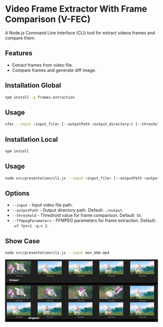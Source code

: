 # Video Frame Extractor With Frame Comparison (V-FEC)

A Node.js Command Line Interface (CLI) tool for extract videos frames and compare them.

## Features

- Extract frames from video file.
- Compare frames and generate diff image.

## Installation Global

```bash
npm install -g frames-extraction
```

## Usage

```bash
vfec --input <input_file> [--outputPath <output_directory>] [--threshold <threshold>] [--ffmpegParameters <ffmpeg_parameters>]
```

## Installation Local

```bash
npm install
```

## Usage

```bash
node src/presentation/cli.js --input <input_file> [--outputPath <output_directory>] [--threshold <threshold>] [--ffmpegParameters <ffmpeg_parameters>]
```

## Options

- `--input` - Input video file path.
- `--outputPath` - Output directory path. Default: `./output`.
- `--threshold` - Threshold value for frame comparison. Default: `55`.
- `--ffmpegParameters` - FFMPEG parameters for frame extraction. Default: `-vf fps=1 -q:v 2`.

## Show Case


```bash
node src/presentation/cli.js --input mov_bbb.mp4
```

<img src="./Diff.png">


